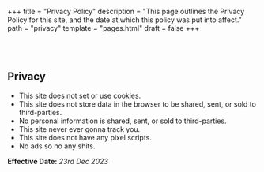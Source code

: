 +++
title = "Privacy Policy"
description = "This page outlines the Privacy Policy for this site, and the date at which this policy was put into affect."
path = "privacy"
template = "pages.html"
draft = false
+++
<br>
<div align="center">
<a href="https://en.wikipedia.org/wiki/privacy" target="_blank" aria-label="Minimalism"><img src="https://sachinsenal0x64.github.io/picx-images-hosting/istockphoto-834312040-640x640.28egq67xvsg0.webp" alt="Privacy Terms" style="visibility: hidden;" onload="this.style.visibility = 'visible'; this.style.opacity = 1;"/></a>
</div>
<br>

## Privacy

- This site does not set or use cookies.
- This site does not store data in the browser to be shared, sent, or sold to third-parties.
- No personal information is shared, sent, or sold to third-parties.
- This site never ever gonna track you.
- This site does not have any pixel scripts.
- No ads so no any shits.

**Effective Date:** _23rd Dec 2023_
